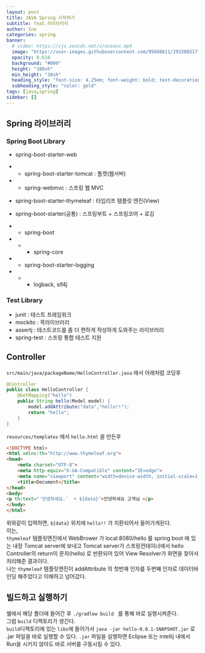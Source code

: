 ```yaml
---
layout: post
title: JAVA Spring 시작하기
subtitle: feat.라이브러리
author: Ino
categories: spring
banner:
  # video: https://vjs.zencdn.net/v/oceans.mp4
  image: "https://user-images.githubusercontent.com/95608811/291508517-1966009e-4c10-4089-a793-f3f778f31809.png"
  opacity: 0.618
  background: "#000"
  height: "100vh"
  min_height: "38vh"
  heading_style: "font-size: 4.25em; font-weight: bold; text-decoration: underline"
  subheading_style: "color: gold"
tags: [java,spring]
sidebar: []
---  
```


## Spring 라이브러리    

### Spring Boot Library
* spring-boot-starter-web
* * spring-boot-starter-tomcat : 톰캣(웹서버)
* * spring-webmvc : 스프링 웹 MVC

* spring-boot-starter-thymeleaf : 타입리프 템플릿 엔진(View)
* spring-boot-starter(공통) : 스프링부트 + 스프링코어 + 로깅
* * spring-boot
* * * spring-core
* * spring-boot-starter-logging
* * * logback, slf4j

### Test Library
* junit : 테스트 프레임워크
* mockito : 목라이브러리
* assertj : 테스트코드를 좀 더 편하게 작성하게 도와주는 라이브러리
* spring-test : 스프링 통합 테스트 지원

## Controller

`src/main/java/packageName/HelloController.java` 에서 아래처럼 코딩후
```java
@Controller
public class HelloController {
    @GetMapping("hello")
    public String hello(Model model) {
        model.addAttribute("data","hello!!");
        return "hello";
    }
}
```

`resources/templates` 에서 `hello.html` 을 만든후

```html
<!DOCTYPE html>
<html xmlns:th="http://www.thymeleaf.org">
<head>
    <meta charset="UTF-8">
    <meta http-equiv="X-UA-Compatible" content="IE=edge">
    <meta name="viewport" content="width=device-width, initial-scale=1.0">
    <title>Document</title>
</head>
<body>
<p th:text="'안녕하세요.'  + ${data}">안녕하세요 고객님 </p>
</body>
</html>
```
위와같이 입력하면, `${data}` 위치에 `hello!!` 가 치환되어서 들어가게된다.   
이는,     
`thymeleaf` 템플릿엔진에서 WebBrower 가 local:8080/hello 를 spring boot 에 있는 내장 Tomcat server에 보내고 Tomcat server가  스프링컨테이너에서 hello Controller의 return이 문자(hello) 로 반환되어 있어 View Resolver가 화면을 찾아서 처리해준 결과이다.   
나는 `thymeleaf` 템플릿엔진이 addAttribute 의 첫번재 인자를 두번째 인자로 데이터바인딩 해주었다고 이해하고 넘어갔다.    

## 빌드하고 실행하기
쉘에서 해당 폴더에 들어간 후 `./gradlew build ` 를 통해 바로 실행시켜준다.    
그럼 `build` 디렉토리가 생긴다.   
`build`디렉토리에 있는 `libs`에 들어가서 `java -jar hello-0.0.1-SNAPSHOT.jar` 로 .jar 파일을 바로 실행할 수 있다.
`.jar` 파일을 실행하면 Eclipse 또는 intellij 내에서 Run을 시키지 않아도 바로 서버를 구동시킬 수 있다.   

